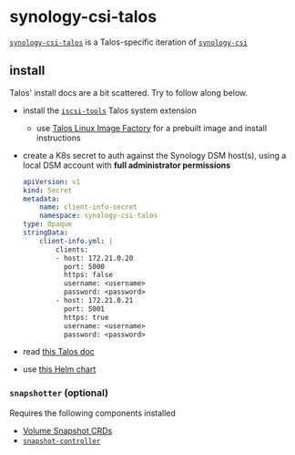 # synology-csi-talos

[`synology-csi-talos`](https://github.com/zebernst/synology-csi-talos) is a Talos-specific iteration of [`synology-csi`](https://github.com/SynologyOpenSource/synology-csi)

## install

Talos' install docs are a bit scattered. Try to follow along below.

- install the [`iscsi-tools`](https://github.com/siderolabs/extensions/tree/main/storage/iscsi-tools) Talos system extension
  - use [Talos Linux Image Factory](https://factory.talos.dev/) for a prebuilt image and install instructions
- create a K8s secret to auth against the Synology DSM host(s), using a local DSM account with **full administrator permissions**

  ```yaml
  apiVersion: v1
  kind: Secret
  metadata:
      name: client-info-secret
      namespace: synology-csi-talos
  type: Opaque
  stringData:
      client-info.yml: |
          clients:
          - host: 172.21.0.20
            port: 5000
            https: false
            username: <username>
            password: <password>
          - host: 172.21.0.21
            port: 5001
            https: true
            username: <username>
            password: <password>
  ```

- read [this Talos doc](https://www.talos.dev/v1.7/kubernetes-guides/configuration/synology-csi/)
- use [this Helm chart](https://github.com/zebernst/synology-csi-talos/tree/main/charts/synology-csi)

### `snapshotter` (optional)

Requires the following components installed

- [Volume Snapshot CRDs](https://github.com/kubernetes-csi/external-snapshotter/tree/master/client/config/crd)
- [`snapshot-controller`](https://github.com/piraeusdatastore/helm-charts/tree/main/charts/snapshot-controller)

